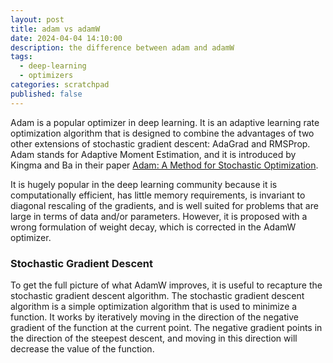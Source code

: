 ```yaml
---
layout: post
title: adam vs adamW
date: 2024-04-04 14:10:00
description: the difference between adam and adamW
tags:
  - deep-learning
  - optimizers
categories: scratchpad
published: false
---
```


Adam is a popular optimizer in deep learning. It is an adaptive learning rate optimization algorithm that is designed to combine the advantages of two other extensions of stochastic gradient descent: AdaGrad and RMSProp. Adam stands for Adaptive Moment Estimation, and it is introduced by Kingma and Ba in their paper [Adam: A Method for Stochastic Optimization](https://arxiv.org/abs/1412.6980).

It is hugely popular in the deep learning community because it is computationally efficient, has little memory requirements, is invariant to diagonal rescaling of the gradients, and is well suited for problems that are large in terms of data and/or parameters. However, it is proposed with a wrong formulation of weight decay, which is corrected in the AdamW optimizer.

### Stochastic Gradient Descent

To get the full picture of what AdamW improves, it is useful to recapture the stochastic gradient descent algorithm. The stochastic gradient descent algorithm is a simple optimization algorithm that is used to minimize a function. It works by iteratively moving in the direction of the negative gradient of the function at the current point. The negative gradient points in the direction of the steepest descent, and moving in this direction will decrease the value of the function.


